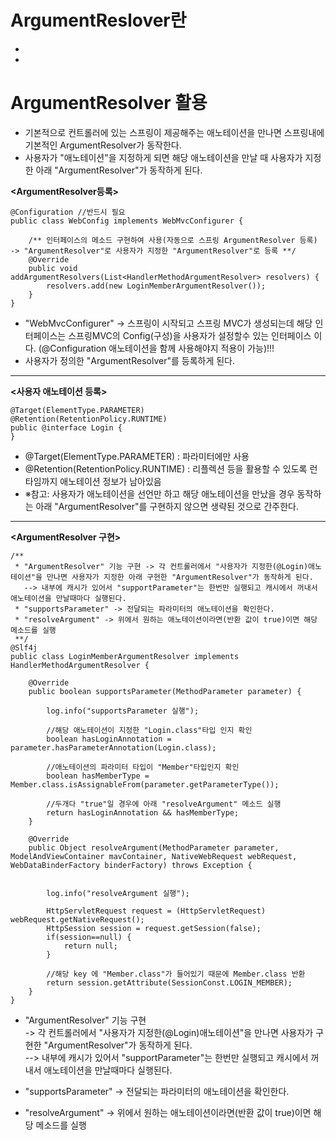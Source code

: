 __ArgumentReslover란__
=========================
-
-





__ArgumentResolver 활용__
===========================
- 기본적으로 컨트롤러에 있는 스프링이 제공해주는 애노테이션을 만나면 스프링내에 기본적인 ArgumentResolver가 동작한다.
- 사용자가 "애노테이션"을 지정하게 되면 해당 애노테이션을 만날 때 사용자가 지정한 아래 "ArgumentResolver"가 동작하게 된다.


__<ArgumentResolver등록>__    
```   
@Configuration //반드시 필요
public class WebConfig implements WebMvcConfigurer {

    /** 인터페이스의 메소드 구현하여 사용(자동으로 스프링 ArgumentResolver 등록) -> "ArgumentResolver"로 사용자가 지정한 "ArgumentResolver"로 등록 **/
    @Override
    public void addArgumentResolvers(List<HandlerMethodArgumentResolver> resolvers) {
        resolvers.add(new LoginMemberArgumentResolver());
    }
}
```
- "WebMvcConfigurer" -> 스프링이 시작되고 스프링 MVC가 생성되는데 해당 인터페이스는 스프링MVC의 Config(구성)을 사용자가 설정할수 있는 인터페이스 이다. (@Configuration 애노테이션을 함께 사용해야지 적용이 가능)!!!
- 사용자가 정의한 "ArgumentResolver"를 등록하게 된다.


-----------------------------------------
__<사용자 애노테이션 등록>__
```
@Target(ElementType.PARAMETER)
@Retention(RetentionPolicy.RUNTIME)
public @interface Login {
}
```
- @Target(ElementType.PARAMETER) : 파라미터에만 사용
- @Retention(RetentionPolicy.RUNTIME) : 리플렉션 등을 활용할 수 있도록 런타임까지 애노테이션 정보가 남아있음
- ※참고: 사용자가 애노테이션을 선언만 하고 해당 애노테이션을 만났을 경우 동작하는 아래 "ArgumentResolver"를 구현하지 않으면 생략된 것으로 간주한다.

-----------------------------
__<ArgumentResolver 구현>__
```
/**
 * "ArgumentResolver" 기능 구현 -> 각 컨트롤러에서 "사용자가 지정한(@Login)애노테이션"을 만나면 사용자가 지정한 아래 구현한 "ArgumentResolver"가 동작하게 된다.
   --> 내부에 캐시가 있어서 "supportParameter"는 한번만 실행되고 캐시에서 꺼내서 애노테이션을 만날때마다 실행된다.
 * "supportsParameter" -> 전달되는 파라미터의 애노테이션을 확인한다.
 * "resolveArgument" -> 위에서 원하는 애노테이션이라면(반환 값이 true)이면 해당 메소드를 실행
 **/
@Slf4j
public class LoginMemberArgumentResolver implements HandlerMethodArgumentResolver {

    @Override
    public boolean supportsParameter(MethodParameter parameter) {

        log.info("supportsParameter 실행");

        //해당 애노테이션이 지정한 "Login.class"타입 인지 확인
        boolean hasLoginAnnotation = parameter.hasParameterAnnotation(Login.class);

        //애노테이션의 파라미터 타입이 "Member"타입인지 확인
        boolean hasMemberType = Member.class.isAssignableFrom(parameter.getParameterType());

        //두개다 "true"일 경우에 아래 "resolveArgument" 메소드 실행
        return hasLoginAnnotation && hasMemberType;
    }

    @Override
    public Object resolveArgument(MethodParameter parameter, ModelAndViewContainer mavContainer, NativeWebRequest webRequest, WebDataBinderFactory binderFactory) throws Exception {


        log.info("resolveArgument 실행");

        HttpServletRequest request = (HttpServletRequest) webRequest.getNativeRequest();
        HttpSession session = request.getSession(false);
        if(session==null) {
            return null;
        }

        //해당 key 에 "Member.class"가 들어있기 때문에 Member.class 반환
        return session.getAttribute(SessionConst.LOGIN_MEMBER);
    }
}
```
- "ArgumentResolver" 기능 구현         
-> 각 컨트롤러에서 "사용자가 지정한(@Login)애노테이션"을 만나면 사용자가 구현한 "ArgumentResolver"가 동작하게 된다.               
--> 내부에 캐시가 있어서 "supportParameter"는 한번만 실행되고 캐시에서 꺼내서 애노테이션을 만날때마다 실행된다.  

- "supportsParameter" -> 전달되는 파라미터의 애노테이션을 확인한다.
- "resolveArgument" -> 위에서 원하는 애노테이션이라면(반환 값이 true)이면 해당 메소드를 실행
